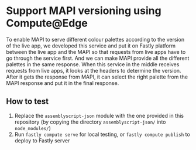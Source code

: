 # Support MAPI versioning using Compute@Edge 

To enable MAPI to serve different colour palettes according to the version of the live app, we developed this service and put it on Fastly platform between the live app and the MAPI so that requests from live apps have to go through the service first.  And we can make MAPI provide all the different palettes in the same response.  When this service in the middle receives requests from live apps, it looks at the headers to determine the version.  After it gets the response from MAPI, it can select the right palette from the MAPI response and put it in the final response.

## How to test
1. Replace the `assemblyscript-json` module with the one provided in this repository (by copying the directory `assemblyscript-json/` into `node_modules/`)
2. Run `fastly compute serve` for local testing, or `fastly compute publish` to deploy to Fastly server



